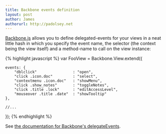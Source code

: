 ```yaml
---
title: Backbone events definition
layout: post
author: James
authorurl: http://padolsey.net
---
```


[Backbone.js](https://github.com/documentcloud/backbone) allows you to define delegated-events for your views in a neat little hash in which you specify the event name, the selector (the context being the view itself) and a method-name to call on the view instance:

{% highlight javascript %}
var FooView = Backbone.View.extend({

	events: {
	    "dblclick"                : "open",
	    "click .icon.doc"         : "select",
	    "contextmenu .icon.doc"   : "showMenu",
	    "click .show_notes"       : "toggleNotes",
	    "click .title .lock"      : "editAccessLevel",
	    "mouseover .title .date"  : "showTooltip"
	},

	//...

});
{% endhighlight %}

See [the documentation for Backbone's delegateEvents](http://documentcloud.github.com/backbone/#View-delegateEvents).
